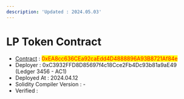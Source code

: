 ```yaml
---
description: 'Updated : 2024.05.03'
---
```


# LP Token Contract



* [Contract](https://bscscan.com/address/0xEA8cc636CEa92caEdd4D4888896A93B8721Af84e) : <mark style="color:red;">0xEA8cc636CEa92caEdd4D4888896A93B8721Af84e</mark>
* Deployer : 0xC3932FFD8D85697f4c18Cce2Fb4Dc93b81a9aE49 (Ledger 3456 - AC1)
* Deployed At : 2024.04.12
* Solidity Compiler Version : -
* Verified :&#x20;
